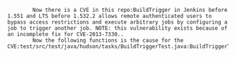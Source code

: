 
            Now there is a CVE in this repo:BuildTrigger in Jenkins before 1.551 and LTS before 1.532.2 allows remote authenticated users to bypass access restrictions and execute arbitrary jobs by configuring a job to trigger another job. NOTE: this vulnerability exists because of an incomplete fix for CVE-2013-7330..
            Now the following functions is the cause for the CVE:test/src/test/java/hudson/tasks/BuildTriggerTest.java:BuildTriggerTest::testConfigureDownstreamProjectSecurity();core/src/main/java/hudson/model/AbstractProject.java:AbstractProject<P::submit();core/src/main/java/hudson/model/AbstractProject.java:AbstractProject<P::submit();
            